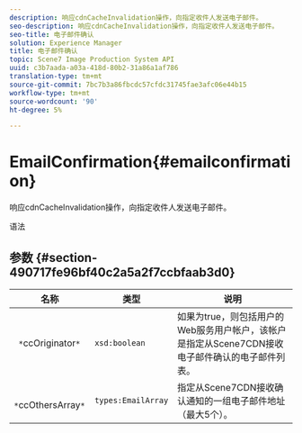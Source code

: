 ```yaml
---
description: 响应cdnCacheInvalidation操作，向指定收件人发送电子邮件。
seo-description: 响应cdnCacheInvalidation操作，向指定收件人发送电子邮件。
seo-title: 电子邮件确认
solution: Experience Manager
title: 电子邮件确认
topic: Scene7 Image Production System API
uuid: c3b7aada-a03a-418d-80b2-31a86a1af786
translation-type: tm+mt
source-git-commit: 7bc7b3a86fbcdc57cfdc31745fae3afc06e44b15
workflow-type: tm+mt
source-wordcount: '90'
ht-degree: 5%

---
```



# EmailConfirmation{#emailconfirmation}

响应cdnCacheInvalidation操作，向指定收件人发送电子邮件。

语法

## 参数 {#section-490717fe96bf40c2a5a2f7ccbfaab3d0}

| 名称 | 类型 | 说明 |
|---|---|---|
| ` *`ccOriginator`*` | `xsd:boolean` | 如果为true，则包括用户的Web服务用户帐户，该帐户是指定从Scene7CDN接收电子邮件确认的电子邮件列表。 |
| ` *`ccOthersArray`*` | `types:EmailArray` | 指定从Scene7CDN接收确认通知的一组电子邮件地址（最大5个）。 |

